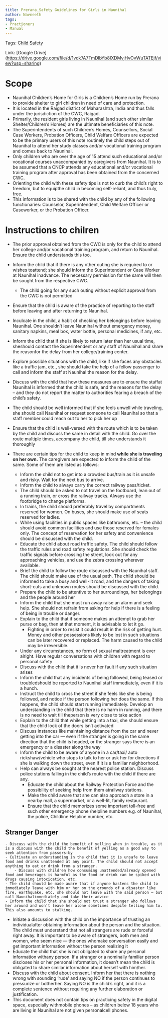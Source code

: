 ```yaml
---
title: Prerana_Safety Guidelines for Girls in Naunihal
author: Navneeth
tags: 
- Practioners
- Manual
---
```


Tags: [Child Safety](Volume%201/Roll%20Ups/Child%20Safety/Child%20Safety.md) 

Link: [Google Drive] (https://drive.google.com/file/d/1vdk7A7TmDlbYb8IXDMvjHvOvWuTATEjf/view?usp=sharing)


# Scope
- Naunihal Children’s Home for Girls is a Children’s Home run by Prerana to provide shelter to girl children in need of care and protection. 
- It is located in the Raigad district of Maharashtra, India and thus falls under the jurisdiction of the CWC, Raigad. 
- Primarily, the resident girls living in Naunihal (and such other similar Shelter/Children’s Homes) are the ultimate beneficiaries of this note. 
- The Superintendents of such Children’s Homes, Counsellors, Social Case Workers, Probation Officers, Child Welfare Officers are expected to be the primary users of this note routinely the child steps out of Naunihal to attend her study classes and/or vocational training program and comes back to Naunihal.
- Only children who are over the age of 15 attend such educational and/or vocational courses unaccompanied by caregivers from Naunihal. It is to be assumed that a CNCP attends any educational and/or vocational training program after approval has been obtained from the concerned CWC.
- Orienting the child with these safety tips is not to curb the child’s right to freedom, but to equipthe child in becoming self-reliant, and thus truly, free.
- This information is to be shared with the child by any of the following functionaries: Counselor, Superintendent, Child Welfare Officer or Caseworker, or the Probation Officer.

# Instructions to chilren
- The prior approval obtained from the CWC is only for the child to attend her college and/or vocational training program, and return to Naunihal. Ensure the child understands this too.
- Inform the child that if there is any other outing she is required to or wishes toattend; she should inform the Superintendent or Case Worker at Naunihal inadvance. The necessary permission for the same will then be sought from the respective CWC. 
	- The child going for any such outing without explicit approval from the CWC is not permitted
- Ensure that the child is aware of the practice of reporting to the staff before leaving and after returning to Naunihal.
- Inculcate in the child, a habit of checking her belongings before leaving Naunihal. One shouldn’t leave Naunihal without emergency money, sanitary napkins, meal box, water bottle, personal medicines, if any, etc.
- Inform the child that if she is likely to return later than her usual time, sheshould contact the Superintendent or any staff of Naunihal and share the reasonfor the delay from her college/training center. 
- Explore possible situations with the child, like if she faces any obstacles like a traffic jam, etc., she should take the help of a fellow passenger to call and inform the staff at Naunihal the reason for the delay. 
- Discuss with the child that how these measures are to ensure the staffat Naunihal is informed that the child is safe, and the reasons for the delay – and they do not report the matter to authorities fearing a breach of the child’s safety.
- The child should be well informed that if she feels unwell while traveling, she should call Naunihal or request someone to call Naunihal so that a staff member could reach out to her to pick her up
- Ensure that the child is well-versed with the route which is to be taken by the child and discuss the same in detail with the child. Go over the route multiple times, accompany the child, till she understands it thoroughly
 
- There are certain tips for the child to keep in mind **while she is traveling on her own.** The caregivers are expected to inform the child of the same. Some of them are listed as follows:
	- Inform the child not to get into a crowded bus/train as it is unsafe and risky. Wait for the next bus to arrive.
	- Inform the child to always carry the correct railway pass/ticket.
	- The child should be asked to not travel on the footboard, lean out of a running train, or cross the railway tracks. Always use the footbridge to change platforms.
	- In trains, the child should preferably travel by compartments reserved for women. On buses, she should make use of seats reserved for ladies. 
	- While using facilities in public spaces like bathrooms, etc. – the child should avoid common facilities and use those reserved for females only. The concept of reservation for her safety and convenience should be discussed with the child.
	- Educate the child about road traffic safety. The child should follow the traffic rules and road safety regulations. She should check the traffic signals before crossing the street, look out for any approaching vehicles, and use the zebra crossing wherever available.
	- Brief the child to follow the route discussed with the Naunihal staff. The child should make use of the usual path. The child should be informed to take a busy and well-lit road, and the dangers of taking short-cuts and unknown routes should be discussed with the child.
	- Prepare the child to be attentive to her surroundings, her belongings and the people around her
	- Inform the child that she must run away raise an alarm and seek help. She should not refrain from asking for help if there is a feeling of being in trouble or danger.
	- Explain to the child that if someone makes an attempt to grab her purse or bag, then at that moment, it is advisable to let it go. 
		- Fighting in order to resist it could result in the risk of getting hurt. Money and other possessions likely to be lost in such situations can be later recovered or replaced. The harm caused to the child may be irreversible. 
	- Under any circumstances, no form of sexual maltreatment is ever alright. Have regular conversations with children with regard to personal safety
	- Discuss with the child that it is never her fault if any such situation arises
	- Inform the child that any incidents of being followed, being teased or troubledshould be reported to Naunihal staff immediately, even if it is a hunch. 
	- Instruct the child to cross the street if she feels like she is being followed, and notice if the person following her does the same. If this happens, the child should start running immediately. Develop an understanding in the child that there is no harm in running, and there is no need to wait till theperson is very close to take action
	- Explain to the child that while getting into a taxi, she should ensure that the child lock of the doors isn’t activated
	- Discuss instances like maintaining distance from the car and never getting into the car — even if the stranger is going in the same direction that the child is headed, or the stranger says there is an emergency or a disaster along the way
	- Inform the child to be aware of anyone in a car/taxi/ auto rickshaw/vehicle who stops to talk to her or ask her for directions if she is walking down the street, even if it is a familiar neighborhood.
	- Help can always be sought at the nearest police station. Discuss police stations falling in the child’s route with the child if there are any.
		- Educate the child about the Railway Protection Force and the possibility of seeking help from them atrailway stations. 
		- Make the child aware that she can also approach a store in a nearby mall, a supermarket, or a well-lit, family restaurant.
		- Ensure that the child memorizes some important toll-free and such other emergency phone /helpline numbers e.g. of Naunihal, the police, Childline Helpline number, etc.
## Stranger Danger
	- Discuss with the child the benefit of yelling when in trouble, as it is a discuss with the child the benefit of yelling as a good way to seek attention from passers-by
	- Cultivate an understanding in the child that it is unsafe to leave food and drinks unattended at any point. The child should not accept anything to eat or drink from a stranger. 
		- Discuss with children how consuming unattended/already opened food and beverages is harmful as the food or drink can be spiked with drugs causing intoxication, etc.
	- The child should be made aware that if anyone hastens the child to immediately leave with him or her on the grounds of a disaster like fire, earthquake, etc. she should not leave with the said person – but call Naunihalimmediately and take their advice
	- Inform the child that she should not trust a stranger who follows her around and won’t leave her alone sometimes despite telling him to. This also amounts to stalking. 
 - Initiate a discussion with the child on the importance of trusting an individualafter obtaining information about the person and the situation. The child must understand that not all strangers are rude or forceful right away. It is important to be aware of strangers, both men and women, who seem nice — the ones whomake conversation easily and get important information without the person realizing it
 - Educate the child that she is not obligated to share any personal information withany person. If a stranger or a nominally familiar person discloses his or her personal information, it doesn’t mean the child is obligated to share similar information about herself with him/her.
 - Discuss with the child about consent. Inform her that there is nothing wrong with sounding ‘rude’ and saying NO if the person continues to pressurize or botherher. Saying NO is the child’s right, and it is a complete sentence without requiring any further elaboration or justification.
 - This document does not contain tips on practicing safety in the digital space, especially withmobile phones – as children below 18 years who are living in Naunihal are not given personalcell phones.
	
